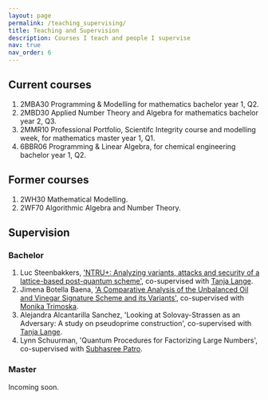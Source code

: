 ```yaml
---
layout: page
permalink: /teaching_supervising/
title: Teaching and Supervision
description: Courses I teach and people I supervise
nav: true
nav_order: 6
---
```



## Current courses
1. 2MBA30 Programming & Modelling for mathematics bachelor year 1, Q2.
2. 2MBD30 Applied Number Theory and Algebra for mathematics bachelor year 2, Q3. 
3. 2MMR10 Professional Portfolio, Scientifc Integrity course and modelling week, for mathematics master year 1, Q1. 
4. 6BBR06 Programming & Linear Algebra, for chemical engineering bachelor year 1, Q2. 

## Former courses
1. 2WH30 Mathematical Modelling. 
2. 2WF70 Algorithmic Algebra and Number Theory.

## Supervision
### Bachelor
1. Luc Steenbakkers, ['NTRU+: Analyzing variants, attacks and security of a lattice-based post-quantum scheme'](https://research.tue.nl/en/studentTheses/ntru-2), co-supervised with [Tanja Lange](https://www.hyperelliptic.org/tanja/index.html). 
2. Jimena Botella Baena, ['A Comparative Analysis of the Unbalanced Oil and Vinegar Signature Scheme and its Variants'](https://research.tue.nl/nl/studentTheses/a-comparative-analysis-of-the-unbalanced-oil-and-vinegar-signatur), co-supervised with [Monika Trimoska](https://mtrimoska.com/).
3. Alejandra Alcantarilla Sanchez, 'Looking at Solovay-Strassen as an Adversary: A study on pseudoprime construction', co-supervised with [Tanja Lange](https://www.hyperelliptic.org/tanja/index.html). 
4. Lynn Schuurman, 'Quantum Procedures for Factorizing
Large Numbers', co-supervised with [Subhasree Patro](https://subhasree-patro.github.io/).

### Master
Incoming soon. 





